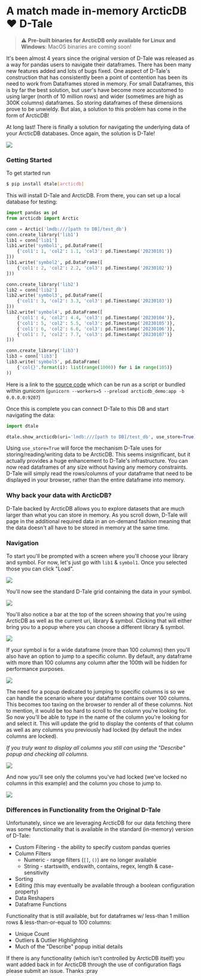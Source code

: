 # A match made in-memory ArcticDB :heart: D-Tale

> ⚠️ **Pre-built binaries for ArcticDB only available for Linux and Windows**: MacOS binaries are coming soon!

It's been almost 4 years since the original version of D-Tale was released as a way for pandas users to navigate their dataframes.  There has been many new features added and lots of bugs fixed. One aspect of D-Tale's construction that has consistently been a point of contention has been its need to work from Dataframes stored in memory.  For small Dataframes, this is by far the best solution, but user's have become more accustomed to using larger (north of 10 million rows) and wider (sometimes are high as 300K columns) dataframes.  So storing dataframes of these dimensions prove to be unwieldy. But alas, a solution to this problem has come in the form of ArcticDB! 

At long last! There is finally a solution for navigating the underlying data of your ArcticDB databases. Once again, the solution is D-Tale!

[![](https://i.ytimg.com/vi/t-C_9Jw8tjI/maxresdefault.jpg)](https://youtu.be/t-C_9Jw8tjI "")

### Getting Started

To get started run

```bash
$ pip install dtale[arcticdb]
```

This will install D-Tale and ArcticDB. From there, you can set up a local database for testing:

```python
import pandas as pd
from arcticdb import Arctic

conn = Arctic('lmdb:///[path to DB]/test_db')
conn.create_library('lib1')
lib1 = conn['lib1']
lib1.write('symbol1', pd.DataFrame([
    {'col1': 1, 'col2': 1.1, 'col3': pd.Timestamp('20230101')}
]))
lib1.write('symbol2', pd.DataFrame([
    {'col1': 2, 'col2': 2.2, 'col3': pd.Timestamp('20230102')}
]))

conn.create_library('lib2')
lib2 = conn['lib2']
lib2.write('symbol3', pd.DataFrame([
    {'col1': 3, 'col2': 3.3, 'col3': pd.Timestamp('20230103')}
]))
lib2.write('symbol4', pd.DataFrame([
    {'col1': 4, 'col2': 4.4, 'col3': pd.Timestamp('20230104')},
    {'col1': 5, 'col2': 5.5, 'col3': pd.Timestamp('20230105')},
    {'col1': 6, 'col2': 6.6, 'col3': pd.Timestamp('20230106')},
    {'col1': 7, 'col2': 7.7, 'col3': pd.Timestamp('20230107')}
]))

conn.create_library('lib3')
lib3 = conn['lib3']
lib3.write('symbol5', pd.DataFrame(
    {'col{}'.format(i): list(range(1000)) for i in range(105)}
))
```

Here is a link to the [source code](https://github.com/man-group/dtale/tree/master/docs/arcticdb/arcticdb_demo.py) which can be run as a script or bundled within gunicorn (`gunicorn --workers=5 --preload arcticdb_demo:app -b 0.0.0.0:9207`)


Once this is complete you can connect D-Tale to this DB and start navigating the data:
```python
import dtale

dtale.show_arcticdb(uri='lmdb:///[path to DB]/test_db', use_store=True)
```

Using `use_store=True` will force the mechanism D-Tale uses for storing/reading/writing data to be ArcticDB. This seems insignificant, but it actually provides a huge enhancement to D-Tale's infrastructure. You can now read dataframes of any size without having any memory constraints.  D-Tale will simply read the rows/columns of your dataframe that need to be displayed in your browser, rather than the entire dataframe into memory.

### Why back your data with ArcticDB?

D-Tale backed by ArcticDB allows you to explore datasets that are much larger than what you can store in memory. 
As you scroll down, D-Tale will page in the additional required data in an on-demand fashion meaning that the data doesn't all have to be stored in memory at the same time.

### Navigation

To start you'll be prompted with a screen where you'll choose your library and symbol. For now, let's just go with `lib1` & `symbol1`. Once you selected those you can click "Load".

![](https://raw.githubusercontent.com/aschonfeld/dtale-media/master/images/arcticdb/demo/library_symbol_selector.png)

You'll now see the standard D-Tale grid containing the data in your symbol.

![](https://raw.githubusercontent.com/aschonfeld/dtale-media/master/images/arcticdb/demo/arcticdb_symbol1.png)

You'll also notice a bar at the top of the screen showing that you're using ArcticDB as well as the current uri, library & symbol. Clicking that will either bring you to a popup where you can choose a different library & symbol.

![](https://raw.githubusercontent.com/aschonfeld/dtale-media/master/images/arcticdb/demo/arcticdb_symbol1_selector.png)

If your symbol is for a wide dataframe (more than 100 columns) then you'll also have an option to jump to a specific column. By default, any dataframe with more than 100 columns any column after the 100th will be hidden for performance purposes.

![](https://raw.githubusercontent.com/aschonfeld/dtale-media/master/images/arcticdb/demo/arcticdb_symbol5.png)

The need for a popup dedicated to jumping to specific columns is so we can handle the scenario where your dataframe contains over 100 columns. This becomes too taxing on the browser to render all of these columns. Not to mention, it would be too hard to scroll to the column you're looking for. So now you'll be able to type in the name of the column you're looking for and select it.  This will update the grid to display the contents of that column as well as any columns you previously had locked (by default the index columns are locked).

_If you truly want to display all columns you still can using the "Describe" popup and checking all columns._

![](https://raw.githubusercontent.com/aschonfeld/dtale-media/master/images/arcticdb/demo/arcticdb_symbol5_jump.png)

And now you'll see only the columns you've had locked (we've locked no columns in this example) and the column you chose to jump to.

![](https://raw.githubusercontent.com/aschonfeld/dtale-media/master/images/arcticdb/demo/arcticdb_symbol5_col100.png)

### Differences in Functionality from the Original D-Tale

Unfortunately, since we are leveraging ArcticDB for our data fetching there was some functionality that is available in the standard (in-memory) version of D-Tale:
* Custom Filtering - the ability to specify custom pandas queries
* Column Filters
  * Numeric - range filters (`[]`, `()`) are no longer available
  * String - startswith, endswith, contains, regex, length & case-sensitivity
* Sorting
* Editing (this may eventually be available through a boolean configuration property)
* Data Reshapers
* Dataframe Functions

Functionality that is still available, but for dataframes w/ less-than 1 million rows & less-than-or-equal to 100 columns:
* Unique Count
* Outliers & Outlier Highlighting
* Much of the "Describe" popup initial details

If there is any functionality (which isn't controlled by ArcticDB itself) you want added back in for ArcticDB through the use of configuration flags please submit an issue. Thanks :pray
